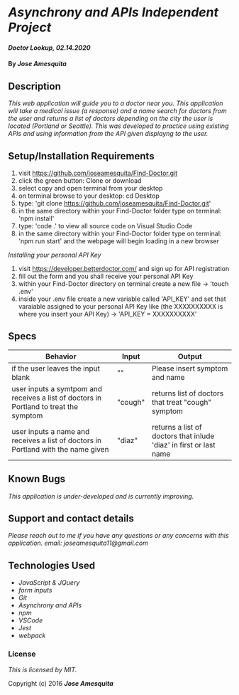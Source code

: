 # _Asynchrony and APIs Independent Project_

#### _Doctor Lookup, 02.14.2020_

#### By _**Jose Amesquita**_

## Description

_This web application will guide you to a doctor near you. This application will take a medical issue (a response) and a name search for doctors from the user and returns a list of doctors depending on the city the user is located (Portland or Seattle). This was developed to practice using existing APIs and using information from the API given displayng to the user._

## Setup/Installation Requirements

1. visit https://github.com/joseamesquita/Find-Doctor.git
2. click the green button: Clone or download 
3. select copy and open terminal from your desktop
4. on terminal browse to your desktop: cd Desktop
5. type: 'git clone https://github.com/joseamesquita/Find-Doctor.git'
6. in the same directory within your Find-Doctor folder type on terminal: 'npm install'
7. type: 'code .' to view all source code on Visual Studio Code
8. in the same directory within your Find-Doctor folder type on terminal: 'npm run start' and the webpage will begin loading in a new browser

_Installing your personal API Key_
1. visit https://developer.betterdoctor.com/ and sign up for API registration
2. fill out the form and you shall receive your personal API Key
3. within your Find-Doctor directory on terminal create a new file -> 'touch .env'
4. inside your .env file create a new variable called 'API_KEY' and set that varaiable assigned to your personal API Key like (the XXXXXXXXXX is where you insert your API Key) -> 'API_KEY = XXXXXXXXXX'

## Specs

Behavior | Input | Output
--- | --- | ---
if the user leaves the input blank | "" | Please insert symptom and name 
user inputs a symtpom and receives a list of doctors in Portland to treat the symptom | "cough" | returns list of doctors that treat "cough" symptom
user inputs a name and receives a list of doctors in Portland with the name given | "diaz" | returns a list of doctors that inlude 'diaz' in first or last name

## Known Bugs

_This application is under-developed and is currently improving._

## Support and contact details

_Please reach out to me if you have any questions or any concerns with this application. email: joseamesquita11@gmail.com_

## Technologies Used

* _JavaScript & JQuery_
* _form inputs_
* _Git_
* _Asynchrony and APIs_
* _npm_
* _VSCode_
* _Jest_
* _webpack_

### License

*This is licensed by MIT.*

Copyright (c) 2016 **_Jose Amesquita_**